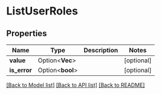 # ListUserRoles

## Properties

Name | Type | Description | Notes
------------ | ------------- | ------------- | -------------
**value** | Option<**Vec<String>**> |  | [optional]
**is_error** | Option<**bool**> |  | [optional]

[[Back to Model list]](../README.md#documentation-for-models) [[Back to API list]](../README.md#documentation-for-api-endpoints) [[Back to README]](../README.md)


